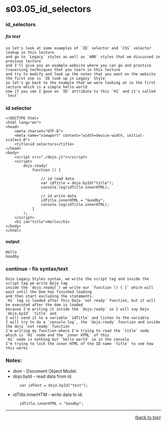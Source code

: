 <a name="topage"></a>

# s03.05_id_selectors

### id_selectors

##### fix text
```
so let's look at some examples of `ID` selector and `CSS` selector lookup in this lecture
and go to `Legacy` styles as well as `AMD` styles that we discussed in previous lecture
and I'll give you an example website where you can go and practice traversing techniques that you learn in this lecture
and try to modify and look up the notes that you want on the website
the first one is `ID look up in Legacy` Style
so let's go back to the example that we were looking at in the first lecture which is a simple hello world
now if you see I gave an `ID` attribute to this `H1` and it's called `test`
```

### id selector
```
<!DOCTYPE html>
<html lang="en">
<head>
    <meta charset="UTF-8">
    <meta name="viewport" content="width=device-width, initial-scale=1.0">
    <title>id selectors</title>
</head>
<body>
    <script src="./dojo.js"></script>
    <script>
        dojo.ready(
            function () {

                // id read data
                var idTitle = dojo.byId("title");
                console.log(idTitle.innerHTML);

                // id write data
                idTitle.innerHTML = "Goodby";
                console.log(idTitle.innerHTML);
            }
        );
    </script>
    <h1 id="title">Hello</h1>
</body>
</html>
```

#### output 
```
Hello
Goodby
```

### continue - fix syntax/text

```
Dojo Legacy Styles syntax, we write the script tag and inside the script tag we write Dojo tag
inside the `dojo.ready(`) we write our `function () { }` which will wait until the Dom has finished loading
and then start excluding the statements.
`H1` tag is loaded after this Dojo `not ready` function, but it will be executed after the dom is loaded
because I'm writing it inside the `dojo.ready` so I will say Dojo `dojo.byId` `title` and
I will send it to a variable `idTitle` and listen to the variable
I will try to do a `console.log`, the `dojo.ready` function and inside the dojo `not ready` function
I'm writing my function where I'm trying to read the `title` node which is `H1` node and the `inner HTML` of this
`H1` node is nothing but `hello world` so in the console
I'm trying to lock the inner HTML of the ID name `title` to see how this works
```

### Notes:
* dom - Document Object Model.
* dojo.byId - read data from id.
    ```
       var idTest = dojo.byId("test");
    ```
* idTitle.innerHTM - write data to id.
    ```
       idTitle.innerHTML = "Goodby";
    ```

----

<p align="right">(<a href="#topage">back to top</a>)</p>
<br/>
<br/>
